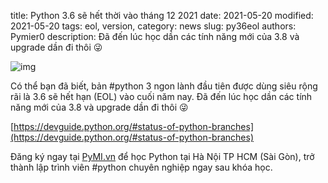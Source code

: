 title: Python 3.6 sẽ hết thời vào tháng 12 2021
date: 2021-05-20
modified: 2021-05-20
tags: eol, version,
category: news
slug: py36eol
authors: Pymier0
description: Đã đến lúc học dần các tính năng mới của 3.8 và upgrade dần đi thôi 😜

![img](https://images.unsplash.com/photo-1556575157-75a0d60e4835?crop=entropy&cs=tinysrgb&fit=max&fm=jpg&ixid=MnwyMzI1MzN8MHwxfHJhbmRvbXx8fHx8fHx8fDE2MjE1MzE1MTk&ixlib=rb-1.2.1&q=80&w=600)

Có thể bạn đã biết, bản #python 3 ngon lành đầu tiên được dùng siêu rộng rãi là
3.6 sẽ hết hạn (EOL) vào cuối năm nay. Đã đến lúc học dần các tính năng mới của
3.8 và upgrade dần đi thôi 😜

[https://devguide.python.org/#status-of-python-branches](https://devguide.python.org/#status-of-python-branches)

Đăng ký ngay tại [PyMI.vn](https://pymi.vn) để học Python tại Hà Nội TP HCM (Sài Gòn),
trở thành lập trình viên #python chuyên nghiệp ngay sau khóa học.
